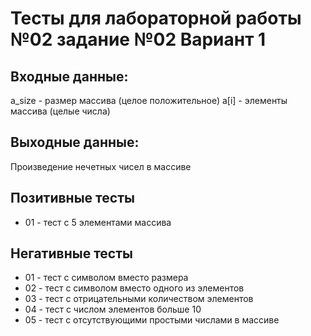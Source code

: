 # Тесты для лабораторной работы №02 задание №02 Вариант 1
## Входные данные: 
a_size - размер массива (целое положительное)
a\[i\] - элементы массива (целые числа)
## Выходные данные: 

Произведение нечетных чисел в массиве

## Позитивные тесты
 - 01 - тест с 5 элементами массива
## Негативные тесты
 - 01 - тест с символом вместо размера
 - 02 - тест с символом вместо одного из элементов
 - 03 - тест с отрицательными количеством элементов
 - 04 - тест с числом элементов больше 10
 - 05 - тест с отсутствующими простыми числами в массиве